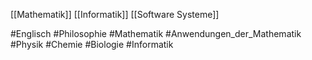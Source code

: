 [[Mathematik]]
[[Informatik]]
[[Software Systeme]]



#Englisch
#Philosophie
#Mathematik
#Anwendungen_der_Mathematik
#Physik
#Chemie
#Biologie
#Informatik
